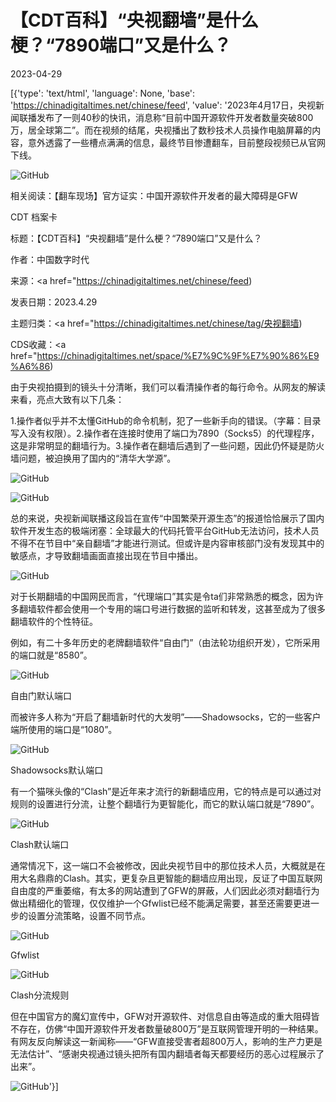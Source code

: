 # 【CDT百科】“央视翻墙”是什么梗？“7890端口”又是什么？

2023-04-29

[{'type': 'text/html', 'language': None, 'base': 'https://chinadigitaltimes.net/chinese/feed', 'value': '2023年4月17日，央视新闻联播发布了一则40秒的快讯，消息称“目前中国开源软件开发者数量突破800万，居全球第二”。而在视频的结尾，央视播出了数秒技术人员操作电脑屏幕的内容，意外透露了一些槽点满满的信息，最终节目惨遭翻车，目前整段视频已从官网下线。

![GitHub](https://chinadigitaltimes.net/chinese/files/2023/04/image-1682762952465.png)

相关阅读：【翻车现场】官方证实：中国开源软件开发者的最大障碍是GFW





CDT 档案卡

标题：【CDT百科】“央视翻墙”是什么梗？“7890端口”又是什么？

作者：中国数字时代

来源：<a href="https://chinadigitaltimes.net/chinese/feed)

发表日期：2023.4.29

主题归类：<a href="https://chinadigitaltimes.net/chinese/tag/央视翻墙)

CDS收藏：<a href="https://chinadigitaltimes.net/space/%E7%9C%9F%E7%90%86%E9%A6%86)







由于央视拍摄到的镜头十分清晰，我们可以看清操作者的每行命令。从网友的解读来看，亮点大致有以下几条：



1.操作者似乎并不太懂GitHub的命令机制，犯了一些新手向的错误。（字幕：目录写入没有权限）。2.操作者在连接时使用了端口为7890（Socks5）的代理程序，这是非常明显的翻墙行为。3.操作者在翻墙后遇到了一些问题，因此仍怀疑是防火墙问题，被迫换用了国内的“清华大学源”。



![GitHub](https://chinadigitaltimes.net/chinese/files/2023/04/image-1681814979948.png)

![GitHub](https://chinadigitaltimes.net/chinese/files/2023/04/image-1681815442173.png)

总的来说，央视新闻联播这段旨在宣传“中国繁荣开源生态”的报道恰恰展示了国内软件开发生态的极端闭塞：全球最大的代码托管平台GitHub无法访问，技术人员不得不在节目中“亲自翻墙”才能进行测试。但或许是内容审核部门没有发现其中的敏感点，才导致翻墙画面直接出现在节目中播出。

![GitHub](https://chinadigitaltimes.net/chinese/files/2023/04/image-1681815280350.png)

对于长期翻墙的中国网民而言，“代理端口”其实是令ta们非常熟悉的概念，因为许多翻墙软件都会使用一个专用的端口号进行数据的监听和转发，这甚至成为了很多翻墙软件的个性特征。

例如，有二十多年历史的老牌翻墙软件“自由门”（由法轮功组织开发），它所采用的端口就是“8580”。

![GitHub](https://chinadigitaltimes.net/chinese/files/2023/04/image-1682762081229.png)

自由门默认端口

而被许多人称为“开启了翻墙新时代的大发明”——Shadowsocks，它的一些客户端所使用的端口是“1080”。

![GitHub](https://chinadigitaltimes.net/chinese/files/2023/04/image-1682762153105.png)

Shadowsocks默认端口

有一个猫咪头像的“Clash”是近年来才流行的新翻墙应用，它的特点是可以通过对规则的设置进行分流，让整个翻墙行为更智能化，而它的默认端口就是“7890”。

![GitHub](https://chinadigitaltimes.net/chinese/files/2023/04/image-1682762212098.png)

Clash默认端口

通常情况下，这一端口不会被修改，因此央视节目中的那位技术人员，大概就是在用大名鼎鼎的Clash。其实，更复杂且更智能的翻墙应用出现，反证了中国互联网自由度的严重萎缩，有太多的网站遭到了GFW的屏蔽，人们因此必须对翻墙行为做出精细化的管理，仅仅维护一个Gfwlist已经不能满足需要，甚至还需要更进一步的设置分流策略，设置不同节点。

![GitHub](https://chinadigitaltimes.net/chinese/files/2023/04/image-1682762246112.png)

Gfwlist

![GitHub](https://chinadigitaltimes.net/chinese/files/2023/04/image-1682762278579.png)

Clash分流规则

但在中国官方的魔幻宣传中，GFW对开源软件、对信息自由等造成的重大阻碍皆不存在，仿佛“中国开源软件开发者数量破800万”是互联网管理开明的一种结果。有网友反向解读这一新闻称——“GFW直接受害者超800万人，影响的生产力更是无法估计”、“感谢央视通过镜头把所有国内翻墙者每天都要经历的恶心过程展示了出来”。

![GitHub](https://chinadigitaltimes.net/chinese/files/2023/04/image-1682762413259.png)'}]